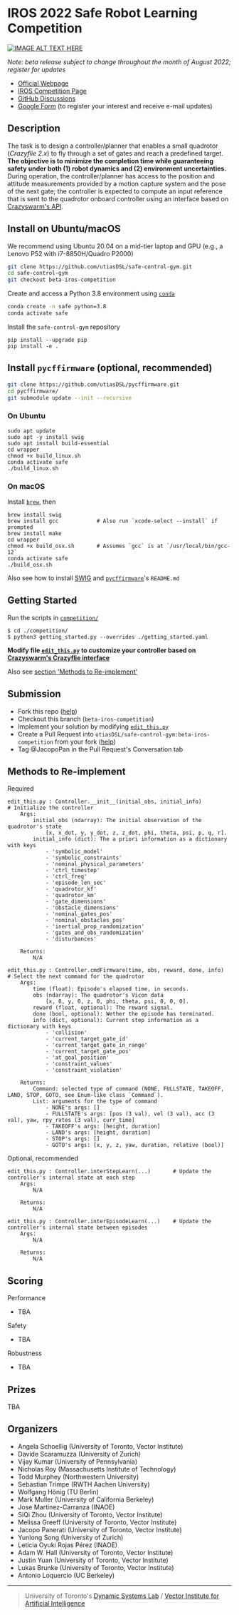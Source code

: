 # IROS 2022 Safe Robot Learning Competition

[![IMAGE ALT TEXT HERE](https://img.youtube.com/vi/bWhDTNtj8EA/maxresdefault.jpg)](https://www.youtube.com/watch?v=bWhDTNtj8EA)

*Note: beta release subject to change throughout the month of August 2022; register for updates*

- [Official Webpage](https://www.dynsyslab.org/iros-2022-safe-robot-learning-competition/)
- [IROS Competition Page](https://iros2022.org/program/competition/#toggle-id-8)
- [GitHub Discussions](https://github.com/utiasDSL/safe-control-gym/discussions/categories/iros-2022-competition)
- [Google Form](https://forms.gle/vEmVK99n1SyaE4Zw9) (to register your interest and receive e-mail updates)

## Description 

The task is to design a controller/planner that enables a small quadrotor (*Crazyflie 2.x*) to fly through a set of gates and reach a predefined target. **The objective is to minimize the completion time while guaranteeing safety under both (1) robot dynamics and (2) environment uncertainties.** During operation, the controller/planner has access to the position and attitude measurements provided by a motion capture system and the pose of the next gate; the controller is expected to compute an input reference that is sent to the quadrotor onboard controller using an interface based on [Crazyswarm's API](https://crazyswarm.readthedocs.io/en/latest/api.html#pycrazyswarm.crazyflie.Crazyflie).

## Install on Ubuntu/macOS

We recommend using Ubuntu 20.04 on a mid-tier laptop and GPU (e.g., a Lenovo P52 with i7-8850H/Quadro P2000)

```bash
git clone https://github.com/utiasDSL/safe-control-gym.git
cd safe-control-gym
git checkout beta-iros-competition
```

Create and access a Python 3.8 environment using
[`conda`](https://docs.conda.io/projects/conda/en/latest/user-guide/install/index.html)

```bash
conda create -n safe python=3.8
conda activate safe
```

Install the `safe-control-gym` repository 

```
pip install --upgrade pip
pip install -e .
```

## Install `pycffirmware` (optional, recommended) 

```bash
git clone https://github.com/utiasDSL/pycffirmware.git
cd pycffirmware/
git submodule update --init --recursive
```

### On Ubuntu

```
sudo apt update
sudo apt -y install swig
sudo apt install build-essential
cd wrapper
chmod +x build_linux.sh
conda activate safe
./build_linux.sh
```

### On macOS

Install [`brew`](https://brew.sh/), then
```
brew install swig
brew install gcc            # Also run `xcode-select --install` if prompted
brew install make
cd wrapper
chmod +x build_osx.sh       # Assumes `gcc` is at `/usr/local/bin/gcc-12`
conda activate safe
./build_osx.sh
```

Also see how to install [SWIG](https://www.dev2qa.com/how-to-install-swig-on-macos-linux-and-windows/) and [`pycffirmware`](https://github.com/utiasDSL/pycffirmware)'s `README.md`

## Getting Started
Run the scripts in [`competition/`](https://github.com/utiasDSL/safe-control-gym/tree/main/competition)
```
$ cd ./competition/
$ python3 getting_started.py --overrides ./getting_started.yaml
```
**Modify file [`edit_this.py`](https://github.com/utiasDSL/safe-control-gym/blob/beta-iros-competition/competition/edit_this.py) to customize your controller based on [Crazyswarm's Crazyflie interface](https://crazyswarm.readthedocs.io/en/latest/api.html#pycrazyswarm.crazyflie.Crazyflie)**

Also see [section 'Methods to Re-implement'](https://github.com/utiasDSL/safe-control-gym/tree/beta-iros-competition#methods-to-re-implement)

## Submission

- Fork this repo ([help](https://docs.github.com/en/get-started/quickstart/fork-a-repo))
- Checkout this branch (`beta-iros-competition`)
- Implement your solution by modifying [`edit_this.py`](https://github.com/utiasDSL/safe-control-gym/blob/beta-iros-competition/competition/edit_this.py)
- Create a Pull Request into `utiasDSL/safe-control-gym:beta-iros-competition` from your fork ([help](https://docs.github.com/en/pull-requests/collaborating-with-pull-requests/proposing-changes-to-your-work-with-pull-requests/creating-a-pull-request-from-a-fork))
- Tag @JacopoPan in the Pull Request's Conversation tab

## Methods to Re-implement

Required
```
edit_this.py : Controller.__init__(initial_obs, initial_info)           # Initialize the controller
    Args:
        initial_obs (ndarray): The initial observation of the quadrotor's state
            [x, x_dot, y, y_dot, z, z_dot, phi, theta, psi, p, q, r].
        initial_info (dict): The a priori information as a dictionary with keys
            - 'symbolic_model'
            - 'symbolic_constraints'
            - 'nominal_physical_parameters'
            - 'ctrl_timestep'
            - 'ctrl_freq'
            - 'episode_len_sec'
            - 'quadrotor_kf'
            - 'quadrotor_km'
            - 'gate_dimensions'
            - 'obstacle_dimensions'
            - 'nominal_gates_pos'
            - 'nominal_obstacles_pos'
            - 'inertial_prop_randomization'
            - 'gates_and_obs_randomization'
            - 'disturbances'

    Returns:
        N/A
```

```
edit_this.py : Controller.cmdFirmware(time, obs, reward, done, info)    # Select the next command for the quadrotor
    Args:
        time (float): Episode's elapsed time, in seconds.
        obs (ndarray): The quadrotor's Vicon data
            [x, 0, y, 0, z, 0, phi, theta, psi, 0, 0, 0].
        reward (float, optional): The reward signal.
        done (bool, optional): Wether the episode has terminated.
        info (dict, optional): Current step information as a dictionary with keys
            - 'collision'
            - 'current_target_gate_id'
            - 'current_target_gate_in_range'
            - 'current_target_gate_pos'
            - 'at_goal_position'
            - 'constraint_values'
            - 'constraint_violation'

    Returns:
        Command: selected type of command (NONE, FULLSTATE, TAKEOFF, LAND, STOP, GOTO, see Enum-like class `Command`).
        List: arguments for the type of command
            - NONE's args: []
            - FULLSTATE's args: [pos (3 val), vel (3 val), acc (3 val), yaw, rpy_rates (3 val), curr_time] 
            - TAKEOFF's args: [height, duration]
            - LAND's args: [height, duration]
            - STOP's args: []
            - GOTO's args: [x, y, z, yaw, duration, relative (bool)]
```

Optional, recommended
```
edit_this.py : Controller.interStepLearn(...)       # Update the controller's internal state at each step
    Args:
        N/A

    Returns:
        N/A     
```

```
edit_this.py : Controller.interEpisodeLearn(...)    # Update the controller's internal state between episodes
    Args:
        N/A

    Returns:
        N/A
```

## Scoring
Performance
- TBA

Safety
- TBA

Robustness
- TBA

## Prizes
TBA

## Organizers
- Angela Schoellig (University of Toronto, Vector Institute)
- Davide Scaramuzza (University of Zurich)
- Vijay Kumar (University of Pennsylvania)
- Nicholas Roy (Massachusetts Institute of Technology)
- Todd Murphey (Northwestern University)
- Sebastian Trimpe (RWTH Aachen University)
- Wolfgang Hönig (TU Berlin)
- Mark Muller (University of California Berkeley)
- Jose Martinez-Carranza (INAOE)
- SiQi Zhou (University of Toronto, Vector Institute)
- Melissa Greeff (University of Toronto, Vector Institute)
- Jacopo Panerati (University of Toronto, Vector Institute)
- Yunlong Song (University of Zurich)
- Leticia Oyuki Rojas Pérez (INAOE)
- Adam W. Hall (University of Toronto, Vector Institute)
- Justin Yuan (University of Toronto, Vector Institute)
- Lukas Brunke (University of Toronto, Vector Institute)
- Antonio Loquercio (UC Berkeley)

-----
> University of Toronto's [Dynamic Systems Lab](https://github.com/utiasDSL) / [Vector Institute for Artificial Intelligence](https://github.com/VectorInstitute)

